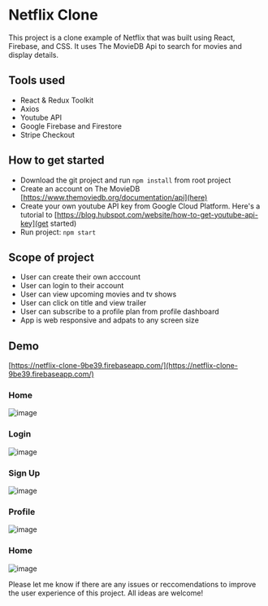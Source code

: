# Netflix Clone

This project is a clone example of Netflix that was built using React, Firebase, and CSS. It uses The MovieDB Api to search for movies and display details. 

## Tools used

* React & Redux Toolkit
* Axios
* Youtube API
* Google Firebase and Firestore
* Stripe Checkout


## How to get started

* Download the git project and run `npm install` from root project
* Create an account on The MovieDB [https://www.themoviedb.org/documentation/api](here)
* Create your own youtube API key from Google Cloud Platform. Here's a tutorial to [https://blog.hubspot.com/website/how-to-get-youtube-api-key](get started)
* Run project: `npm start`

## Scope of project

* User can create their own acccount
* User can login to their account
* User can view upcoming movies and tv shows
* User can click on title and view trailer
* User can subscribe to a profile plan from profile dashboard
* App is web responsive and adpats to any screen size

## Demo

[https://netflix-clone-9be39.firebaseapp.com/](https://netflix-clone-9be39.firebaseapp.com/)

### Home
![image](https://user-images.githubusercontent.com/53025418/166349309-bb8b8896-1184-491a-bdef-e8e336e39edb.png)

### Login
![image](https://user-images.githubusercontent.com/53025418/166351740-f792b51e-8558-4192-af7c-44a1c6890e7b.png)

### Sign Up
![image](https://user-images.githubusercontent.com/53025418/166353390-0f03de89-1200-4a69-951f-7730e93a8bd3.png)

### Profile
![image](https://user-images.githubusercontent.com/53025418/166364971-2a4a1f97-c89e-41b9-b9de-dbadf9f444bb.png)

### Home
![image](https://user-images.githubusercontent.com/53025418/166363431-a32117d1-bf95-49a7-ad29-7289687fbd5c.png)


Please let me know if there are any issues or reccomendations to improve the user experience of this project. All ideas are welcome!

